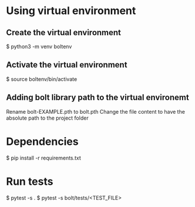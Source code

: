 # Using virtual environment

## Create the virtual environment
$ python3 -m venv boltenv

## Activate the virtual environment
$ source boltenv/bin/activate

## Adding bolt library path to the virtual environemt
Rename bolt-EXAMPLE.pth to bolt.pth
Change the file content to have the absolute path to the project folder

# Dependencies
$ pip install -r requirements.txt

# Run tests
$ pytest -s .
$ pytest -s bolt/tests/<TEST_FILE>

